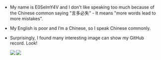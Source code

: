 - My name is E0SelmY4V and I don't like speaking too much because of the Chinese common saying "言多必失" - It means "more words lead to more mistakes".
- My English is poor and I’m a Chinese, so I speak Chinese commonly.
- Surprisingly, I found many interesting image can show my GitHub record. Look!

  <img align="left" src="https://github-readme-stats.vercel.app/api?username=E0SelmY4V">

  <img align="center" src="https://github-readme-stats.vercel.app/api/top-langs/?username=E0SelmY4V">

<!---
E0SelmY4V/E0SelmY4V is a ✨ special ✨ repository because its `README.md` (this file) appears on your GitHub profile.
You can click the Preview link to take a look at your changes.
--->
